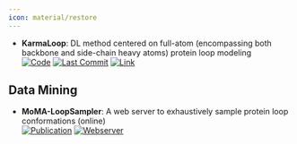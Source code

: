 ```yaml
---
icon: material/restore
---
```


- **KarmaLoop**: DL method centered on full-atom (encompassing both backbone and side-chain heavy atoms) protein loop modeling  
		[![Code](https://img.shields.io/github/stars/karma211225/KarmaLoop?style=for-the-badge&logo=github)](https://github.com/karma211225/KarmaLoop) [![Last Commit](https://img.shields.io/github/last-commit/karma211225/KarmaLoop?style=for-the-badge&logo=github)](https://github.com/karma211225/KarmaLoop) [![Link](https://img.shields.io/badge/Link-offline-red?style=for-the-badge&logo=xamarin&logoColor=red)](https://zenodo.org/records/10046214) 

## **Data Mining**
- **MoMA-LoopSampler**: A web server to exhaustively sample protein loop conformations (online)  
	[![Publication](https://img.shields.io/badge/Publication-Citations:5-blue?style=for-the-badge&logo=bookstack)](https://doi.org/10.1093/bioinformatics/btab584) [![Webserver](https://img.shields.io/badge/Webserver-offline-red?style=for-the-badge&logo=xamarin&logoColor=red)](https://moma.laas.fr/applications/LoopSampler/) 
